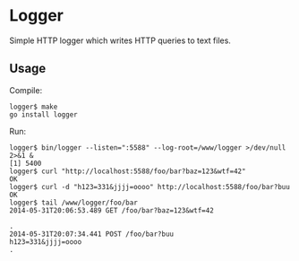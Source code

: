 Logger
======

Simple HTTP logger which writes HTTP queries to text files.

Usage
-----
Compile:
```
logger$ make
go install logger
```

Run:
```
logger$ bin/logger --listen=":5588" --log-root=/www/logger >/dev/null 2>&1 &
[1] 5400
logger$ curl "http://localhost:5588/foo/bar?baz=123&wtf=42"
OK
logger$ curl -d "h123=331&jjjj=oooo" http://localhost:5588/foo/bar?buu
OK
logger$ tail /www/logger/foo/bar
2014-05-31T20:06:53.489 GET /foo/bar?baz=123&wtf=42

.
2014-05-31T20:07:34.441 POST /foo/bar?buu
h123=331&jjjj=oooo
.
```
